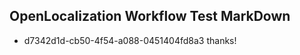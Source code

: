 ## OpenLocalization Workflow Test MarkDown
* d7342d1d-cb50-4f54-a088-0451404fd8a3 thanks!

<!--HONumber=Aug16_HO3-->


